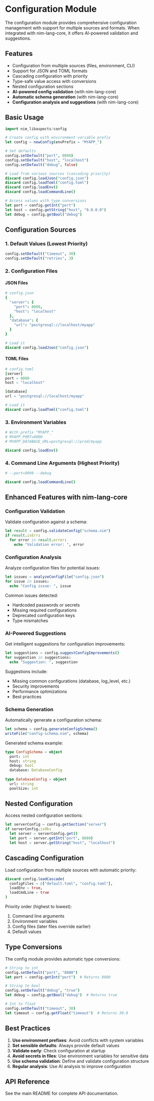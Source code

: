 # Configuration Module

The configuration module provides comprehensive configuration management with support for multiple sources and formats. When integrated with nim-lang-core, it offers AI-powered validation and suggestions.

## Features

- Configuration from multiple sources (files, environment, CLI)
- Support for JSON and TOML formats
- Cascading configuration with priority
- Type-safe value access with conversions
- Nested configuration sections
- **AI-powered config validation** (with nim-lang-core)
- **Automatic schema generation** (with nim-lang-core)
- **Configuration analysis and suggestions** (with nim-lang-core)

## Basic Usage

```nim
import nim_libaspects/config

# Create config with environment variable prefix
let config = newConfig(envPrefix = "MYAPP_")

# Set defaults
config.setDefault("port", 8080)
config.setDefault("host", "localhost")
config.setDefault("debug", false)

# Load from various sources (cascading priority)
discard config.loadJson("config.json")
discard config.loadToml("config.toml")
discard config.loadEnv()
discard config.loadCommandLine()

# Access values with type conversions
let port = config.getInt("port")
let host = config.getString("host", "0.0.0.0")
let debug = config.getBool("debug")
```

## Configuration Sources

### 1. Default Values (Lowest Priority)

```nim
config.setDefault("timeout", 30)
config.setDefault("retries", 3)
```

### 2. Configuration Files

#### JSON Files
```nim
# config.json
{
  "server": {
    "port": 8080,
    "host": "localhost"
  },
  "database": {
    "url": "postgresql://localhost/myapp"
  }
}

# Load it
discard config.loadJson("config.json")
```

#### TOML Files
```nim
# config.toml
[server]
port = 8080
host = "localhost"

[database]
url = "postgresql://localhost/myapp"

# Load it
discard config.loadToml("config.toml")
```

### 3. Environment Variables

```nim
# With prefix "MYAPP_"
# MYAPP_PORT=9000
# MYAPP_DATABASE_URL=postgresql://prod/myapp

discard config.loadEnv()
```

### 4. Command Line Arguments (Highest Priority)

```nim
# --port=9090 --debug

discard config.loadCommandLine()
```

## Enhanced Features with nim-lang-core

### Configuration Validation

Validate configuration against a schema:

```nim
let result = config.validateConfig("schema.nim")
if result.isErr:
  for error in result.error:
    echo "Validation error: ", error
```

### Configuration Analysis

Analyze configuration files for potential issues:

```nim
let issues = analyzeConfigFile("config.json")
for issue in issues:
  echo "Config issue: ", issue
```

Common issues detected:
- Hardcoded passwords or secrets
- Missing required configurations
- Deprecated configuration keys
- Type mismatches

### AI-Powered Suggestions

Get intelligent suggestions for configuration improvements:

```nim
let suggestions = config.suggestConfigImprovements()
for suggestion in suggestions:
  echo "Suggestion: ", suggestion
```

Suggestions include:
- Missing common configurations (database, log_level, etc.)
- Security improvements
- Performance optimizations
- Best practices

### Schema Generation

Automatically generate a configuration schema:

```nim
let schema = config.generateConfigSchema()
writeFile("config-schema.nim", schema)
```

Generated schema example:
```nim
type ConfigSchema = object
  port: int
  host: string
  debug: bool
  database: DatabaseConfig
  
type DatabaseConfig = object
  url: string
  poolSize: int
```

## Nested Configuration

Access nested configuration sections:

```nim
let serverConfig = config.getSection("server")
if serverConfig.isOk:
  let server = serverConfig.get()
  let port = server.getInt("port", 8080)
  let host = server.getString("host", "localhost")
```

## Cascading Configuration

Load configuration from multiple sources with automatic priority:

```nim
discard config.loadCascade(
  configFiles = @["default.toml", "config.toml"],
  loadEnv = true,
  loadCmdLine = true
)
```

Priority order (highest to lowest):
1. Command line arguments
2. Environment variables
3. Config files (later files override earlier)
4. Default values

## Type Conversions

The config module provides automatic type conversions:

```nim
# String to int
config.setDefault("port", "8080")
let port = config.getInt("port")  # Returns 8080

# String to bool
config.setDefault("debug", "true")
let debug = config.getBool("debug")  # Returns true

# Int to float
config.setDefault("timeout", 30)
let timeout = config.getFloat("timeout")  # Returns 30.0
```

## Best Practices

1. **Use environment prefixes**: Avoid conflicts with system variables
2. **Set sensible defaults**: Always provide default values
3. **Validate early**: Check configuration at startup
4. **Avoid secrets in files**: Use environment variables for sensitive data
5. **Use schema validation**: Define and validate configuration structure
6. **Regular analysis**: Use AI analysis to improve configuration

## API Reference

See the main README for complete API documentation.